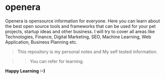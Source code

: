 # openera
Openera is opensource information for everyone. Here you can learn about the best open source tools and frameworks that can be used for your pet projects, startup ideas and other business. I will try to cover all areas like Technologies, Finance, Digital Marketing, SEO, Machine Learning, Web Application, Business Planning etc.


>This repository is my personal notes and My self tested information. 

>> You can refer for learning.

**Happy Learning :-)**
